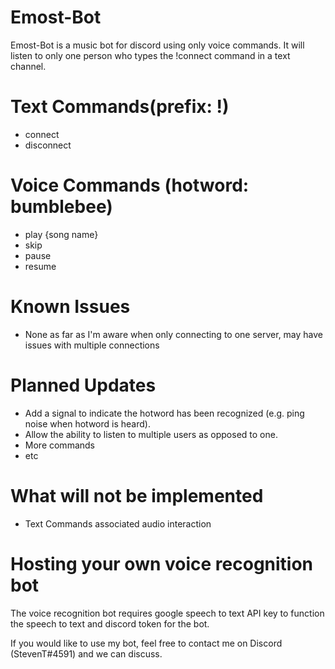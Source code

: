 # Emost-Bot
Emost-Bot is a music bot for discord using only voice commands. It will listen to only one person who types the !connect command in a text channel. 

# Text Commands(prefix: !)
* connect
* disconnect

# Voice Commands (hotword: bumblebee)
* play {song name}
* skip
* pause
* resume

# Known Issues
* None as far as I'm aware when only connecting to one server, may have issues with multiple connections

# Planned Updates
* Add a signal to indicate the hotword has been recognized (e.g. ping noise when hotword is heard).
* Allow the ability to listen to multiple users as opposed to one.
* More commands
* etc

# What will not be implemented
* Text Commands associated audio interaction

# Hosting your own voice recognition bot
The voice recognition bot requires google speech to text API key to function the speech to text and discord token for the bot.

If you would like to use my bot, feel free to contact me on Discord (StevenT#4591) and we can discuss. 

